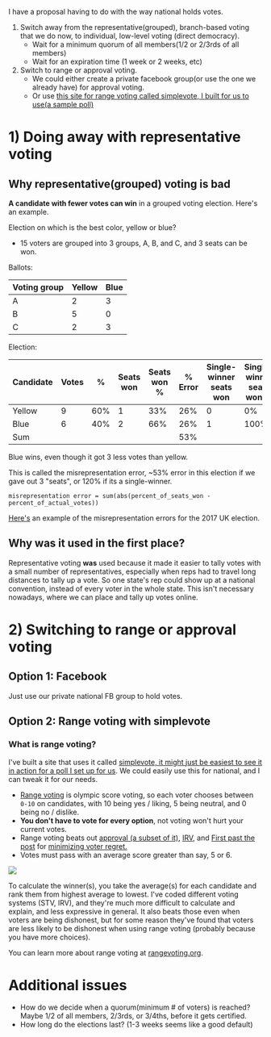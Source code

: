 I have a proposal having to do with the way national holds votes. 

1. Switch away from the representative(grouped), branch-based voting that we do now, to individual, low-level voting (direct democracy).
   - Wait for a minimum quorum of all members(1/2 or 2/3rds of all members)
   - Wait for an expiration time (1 week or 2 weeks, etc)
2. Switch to range or approval voting.
   - We could either create a private facebook group(or use the one we already have) for approval voting.
   - Or use [this site for range voting called simplevote, I built for us to use(a sample poll)](https://simplevote.ml/#/poll/QL5)

# 1) Doing away with representative voting

## Why representative(grouped) voting is bad

**A candidate with fewer votes can win** in a grouped voting election. Here's an example. 

Election on which is the best color, yellow or blue?

- 15 voters are grouped into 3 groups, A, B, and C, and 3 seats can be won. 

Ballots: 

| Voting group | Yellow | Blue |
| ------------ | ------ | ---- |
| A            | 2      | 3    |
| B            | 5      | 0    |
| C            | 2      | 3    |

Election:

| Candidate | Votes | %    | Seats won | Seats won % | % Error | Single-winner seats won | Single-winner seats won % | % Error |
| --------- | ----- | ---- | --------- | ----------- | ------- | ----------------------- | ------------------------- | ------- |
| Yellow    | 9     | 60%  | 1         | 33%         | 26%     | 0                       | 0%                        | 60%     |
| Blue      | 6     | 40%  | 2         | 66%         | 26%     | 1                       | 100%                      | 60%     |
| Sum       |       |      |           |             | 53%     |                         |                           | 120%    |

Blue wins, even though it got 3 less votes than yellow.

This is called the misrepresentation error, ~53% error in this election if we gave out 3 "seats", or 120% if its a single-winner. 

`misrepresentation error = sum(abs(percent_of_seats_won - percent_of_actual_votes))`

[Here's](https://docs.google.com/spreadsheets/d/1u8EAJWnNGhmOj1CaJyAL_XVXY6vqPGkb7E3Go3ZEoSA/edit#gid=0) an example of the misrepresentation errors for the 2017 UK election.

## Why was it used in the first place?

Representative voting **was** used because it made it easier to tally votes with a small number of representatives, especially when reps had to travel long distances to tally up a vote. So one state's rep could show up at a national convention, instead of every voter in the whole state. This isn't necessary nowadays, where we can place and tally up votes online. 



# 2) Switching to range or approval voting

## Option 1: Facebook

Just use our private national FB group to hold votes. 

## Option 2: Range voting with simplevote

### What is range voting?

I've built a site that uses it called [simplevote, it might just be easiest to see it in action for a poll I set up for us](https://simplevote.ml/#/poll/QL5). We could easily use this for national, and I can tweak it for our needs. 

- [Range voting](http://rangevoting.org/UniqBest.html) is olympic score voting, so each voter chooses between `0-10` on candidates, with 10 being yes / liking, 5 being neutral, and 0 being no / dislike. 
- **You don't have to vote for every option**, not voting won't hurt your current votes.
- Range voting beats out [approval (a subset of it)](http://rangevoting.org/AppExec.html), [IRV](http://rangevoting.org/rangeVirv.html), and [First past the post](http://rangevoting.org/Plurality.html) for [minimizing voter regret.](http://rangevoting.org/UniqBest.html)
- Votes must pass with an average score greater than say, 5 or 6.

![](https://miracleon32ndstreet.files.wordpress.com/2010/12/image12.png)

To calculate the winner(s), you take the average(s) for each candidate and rank them from highest average to lowest. I've coded different voting systems (STV, IRV), and they're much more difficult to calculate and explain, and less expressive in general. It also beats those even when voters are being dishonest, but for some reason they've found that voters are less likely to be dishonest when using range voting (probably because you have more choices). 

You can learn more about range voting at [rangevoting.org](http://rangevoting.org/).

# Additional issues

- How do we decide when a quorum(minimum # of voters) is reached? Maybe 1/2 of all members, 2/3rds, or 3/4ths, before it gets certified. 
- How long do the elections last? (1-3 weeks seems like a good default)